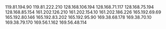 119.81.194.90
119.81.222.210
128.168.106.194
128.168.71.117
128.168.75.194
128.168.85.154
161.202.126.210
161.202.154.10
161.202.186.226
165.192.69.69
165.192.80.146
165.192.83.202
165.192.95.90
169.38.68.178
169.38.70.10
169.38.79.170
169.56.1.162
169.56.48.114
